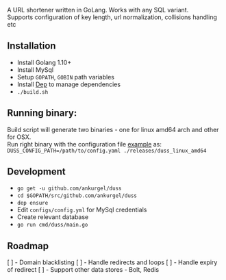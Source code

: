 A URL shortener written in GoLang. Works with any SQL variant.   
Supports configuration of key length, url normalization, collisions handling etc 

## Installation
* Install Golang 1.10+
* Install MySql
* Setup `GOPATH`, `GOBIN` path variables
* Install [Dep](https://github.com/golang/dep) to manage dependencies
* `./build.sh`

## Running binary:
Build script will generate two binaries - one for linux amd64 arch and other for OSX.   
Run right binary with the configuration file [example](https://github.com/AnkurGel/duss/blob/master/configs/config.yaml) as:    
`DUSS_CONFIG_PATH=/path/to/config.yaml ./releases/duss_linux_amd64`

## Development
* `go get -u github.com/ankurgel/duss`
* `cd $GOPATH/src/github.com/ankurgel/duss`
* `dep ensure`
* Edit `configs/config.yml` for MySql credentials
* Create relevant database
* `go run cmd/duss/main.go`

## Roadmap
[ ] - Domain blacklisting
[ ] - Handle redirects and loops
[ ] - Handle expiry of redirect
[ ] - Support other data stores - Bolt, Redis
